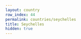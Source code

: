 ```yaml
---
layout: country
row_index: 44
permalink: countries/seychelles
title: Seychelles
hidden: true
---
```

